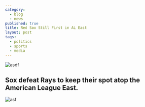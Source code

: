 ```yaml
---
category: 
  - blog
  - news
published: true
title: Red Sox Still First in AL East
layout: post
tags: 
  - politics
  - sports
  - media
---
```


![asdf](/assets/Screen%20Shot%202013-07-25%20at%2011.25.02%20AM.png)

## Sox defeat Rays to keep their spot atop the American League East.

![asf](/assets/Screen%20Shot%202013-07-25%20at%2011.25.02%20AM.png)
